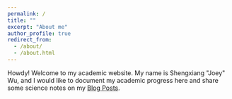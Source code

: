 ```yaml
---
permalink: /
title: ""
excerpt: "About me"
author_profile: true
redirect_from: 
  - /about/
  - /about.html
---
```


Howdy! Welcome to my academic website. My name is Shengxiang "Joey" Wu, and I would like to document my academic progress here and share some science notes on my [Blog Posts](https://shengxiangwuplasmonic.github.io/year-archive/).

